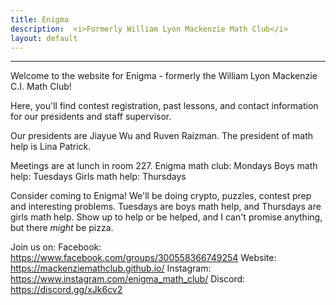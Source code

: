 ```yaml
---
title: Enigma
description:  <i>Formerly William Lyon Mackenzie Math Club</i>
layout: default
---
```


<!---
<div class="big">
	<a href="/contests">
		Fryer/Galois/Hypatia and Euclid signups are open!
	</a>
</div>
--->

<hr/>

Welcome to the website for Enigma - formerly the William Lyon Mackenzie C.I. Math Club!

Here, you'll find contest registration, past lessons, and contact information for our presidents and staff supervisor.

Our presidents are Jiayue Wu and Ruven Raizman. The president of math help is Lina Patrick.

Meetings are at lunch in room 227.
Enigma math club: Mondays
Boys math help: Tuesdays
Girls math help: Thursdays

Consider coming to Enigma!
We'll be doing crypto, puzzles, contest prep and interesting problems. 
Tuesdays are boys math help, and Thursdays are girls math help. Show up to help or be helped, and I can't promise anything, but there *might* be pizza.

Join us on:
Facebook: https://www.facebook.com/groups/300558366749254
Website: https://mackenziemathclub.github.io/
Instagram: https://www.instagram.com/enigma_math_club/
Discord: https://discord.gg/xJk6cv2

<!---
The 2018--2019 math club is run by Chloe Nguyen, Lev Raizman, and Richard Yi.
--->

<!--
[Apply to be a guest lecturer](https://docs.google.com/forms/d/e/1FAIpQLSd9JaZl7vY55LYRP9iUShm8M-RnZyhLyJWiTCd_rmvSsUeOqw/viewform?usp=sf_link)

[Send us an email](mailto:math@vincemacri.ca)

[Check us out on GitHub](https://github.com/MackenzieMathClub)
-->
